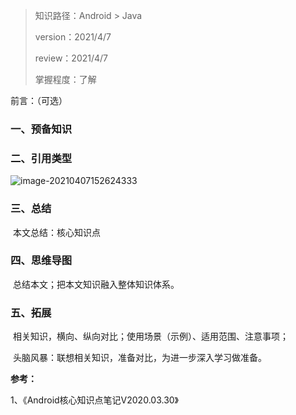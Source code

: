 > 知识路径：Android > Java
>
> version：2021/4/7
>
> review：2021/4/7
>
> 掌握程度：了解



前言：（可选）

### 一、预备知识



### 二、引用类型

![image-20210407152624333](C:\Users\NJCS\AppData\Roaming\Typora\typora-user-images\image-20210407152624333.png)

### 三、总结

​	本文总结：核心知识点

### 四、思维导图

​	总结本文；把本文知识融入整体知识体系。

### 五、拓展

​	相关知识，横向、纵向对比；使用场景（示例）、适用范围、注意事项；

​	头脑风暴：联想相关知识，准备对比，为进一步深入学习做准备。



**参考：**

1、《Android核心知识点笔记V2020.03.30》

